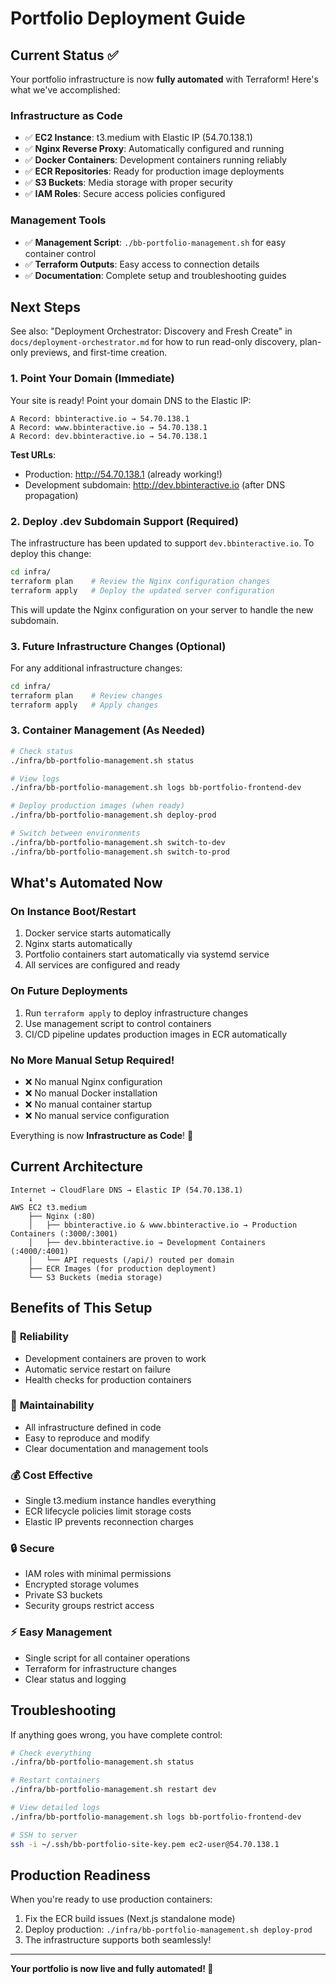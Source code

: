 # Portfolio Deployment Guide

## Current Status ✅

Your portfolio infrastructure is now **fully automated** with Terraform! Here's what we've accomplished:

### Infrastructure as Code

- ✅ **EC2 Instance**: t3.medium with Elastic IP (54.70.138.1)
- ✅ **Nginx Reverse Proxy**: Automatically configured and running
- ✅ **Docker Containers**: Development containers running reliably
- ✅ **ECR Repositories**: Ready for production image deployments
- ✅ **S3 Buckets**: Media storage with proper security
- ✅ **IAM Roles**: Secure access policies configured

### Management Tools

- ✅ **Management Script**: `./bb-portfolio-management.sh` for easy container control
- ✅ **Terraform Outputs**: Easy access to connection details
- ✅ **Documentation**: Complete setup and troubleshooting guides

## Next Steps

See also: "Deployment Orchestrator: Discovery and Fresh Create" in `docs/deployment-orchestrator.md` for how to run read-only discovery, plan-only previews, and first-time creation.

### 1. Point Your Domain (Immediate)

Your site is ready! Point your domain DNS to the Elastic IP:

```
A Record: bbinteractive.io → 54.70.138.1
A Record: www.bbinteractive.io → 54.70.138.1
A Record: dev.bbinteractive.io → 54.70.138.1
```

**Test URLs**:

- Production: http://54.70.138.1 (already working!)
- Development subdomain: http://dev.bbinteractive.io (after DNS propagation)

### 2. Deploy .dev Subdomain Support (Required)

The infrastructure has been updated to support `dev.bbinteractive.io`. To deploy this change:

```bash
cd infra/
terraform plan    # Review the Nginx configuration changes
terraform apply   # Deploy the updated server configuration
```

This will update the Nginx configuration on your server to handle the new subdomain.

### 3. Future Infrastructure Changes (Optional)

For any additional infrastructure changes:

```bash
cd infra/
terraform plan    # Review changes
terraform apply   # Apply changes
```

### 3. Container Management (As Needed)

```bash
# Check status
./infra/bb-portfolio-management.sh status

# View logs
./infra/bb-portfolio-management.sh logs bb-portfolio-frontend-dev

# Deploy production images (when ready)
./infra/bb-portfolio-management.sh deploy-prod

# Switch between environments
./infra/bb-portfolio-management.sh switch-to-dev
./infra/bb-portfolio-management.sh switch-to-prod
```

## What's Automated Now

### On Instance Boot/Restart

1. Docker service starts automatically
2. Nginx starts automatically
3. Portfolio containers start automatically via systemd service
4. All services are configured and ready

### On Future Deployments

1. Run `terraform apply` to deploy infrastructure changes
2. Use management script to control containers
3. CI/CD pipeline updates production images in ECR automatically

### No More Manual Setup Required!

- ❌ No manual Nginx configuration
- ❌ No manual Docker installation
- ❌ No manual container startup
- ❌ No manual service configuration

Everything is now **Infrastructure as Code**! 🎈

## Current Architecture

```
Internet → CloudFlare DNS → Elastic IP (54.70.138.1)
    ↓
AWS EC2 t3.medium
    ├── Nginx (:80)
    │   ├── bbinteractive.io & www.bbinteractive.io → Production Containers (:3000/:3001)
    │   ├── dev.bbinteractive.io → Development Containers (:4000/:4001)
    │   └── API requests (/api/) routed per domain
    ├── ECR Images (for production deployment)
    └── S3 Buckets (media storage)
```

## Benefits of This Setup

### 🚀 **Reliability**

- Development containers are proven to work
- Automatic service restart on failure
- Health checks for production containers

### 🔧 **Maintainability**

- All infrastructure defined in code
- Easy to reproduce and modify
- Clear documentation and management tools

### 💰 **Cost Effective**

- Single t3.medium instance handles everything
- ECR lifecycle policies limit storage costs
- Elastic IP prevents reconnection charges

### 🔒 **Secure**

- IAM roles with minimal permissions
- Encrypted storage volumes
- Private S3 buckets
- Security groups restrict access

### ⚡ **Easy Management**

- Single script for all container operations
- Terraform for infrastructure changes
- Clear status and logging

## Troubleshooting

If anything goes wrong, you have complete control:

```bash
# Check everything
./infra/bb-portfolio-management.sh status

# Restart containers
./infra/bb-portfolio-management.sh restart dev

# View detailed logs
./infra/bb-portfolio-management.sh logs bb-portfolio-frontend-dev

# SSH to server
ssh -i ~/.ssh/bb-portfolio-site-key.pem ec2-user@54.70.138.1
```

## Production Readiness

When you're ready to use production containers:

1. Fix the ECR build issues (Next.js standalone mode)
2. Deploy production: `./infra/bb-portfolio-management.sh deploy-prod`
3. The infrastructure supports both seamlessly!

---

**Your portfolio is now live and fully automated! 🎈**
